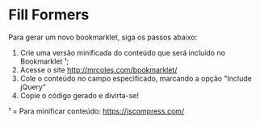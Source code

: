 # Fill Formers

Para gerar um novo bookmarklet, siga os passos abaixo:

1. Crie uma versão minificada do conteúdo que será incluído no Bookmarklet ¹;
2. Acesse o site http://mrcoles.com/bookmarklet/
3. Cole o conteúdo no campo especificado, marcando a opção "Include jQuery"
4. Copie o código gerado e divirta-se!

¹ = Para minificar conteúdo: https://jscompress.com/
